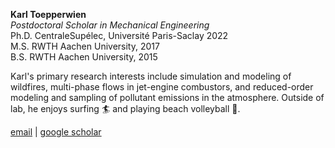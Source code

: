 **Karl Toepperwien**  
*Postdoctoral Scholar in Mechanical Engineering*  
Ph.D. CentraleSupélec, Université Paris-Saclay 2022  
M.S. RWTH Aachen University, 2017  
B.S. RWTH Aachen University, 2015

Karl's primary research interests include simulation and modeling of wildfires, multi-phase flows in jet-engine combustors, and reduced-order modeling and sampling of pollutant emissions in the atmosphere. Outside of lab, he enjoys surfing :surfer: and playing beach volleyball :volleyball:.

[email](mailto:karlt@stanford.edu) \| [google scholar](https://scholar.google.com/citations?user=dgCV1pUAAAAJ&hl=en&oi=ao)